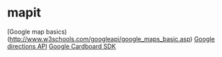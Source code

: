 # mapit
[Google map basics)(http://www.w3schools.com/googleapi/google_maps_basic.asp)
[Google directions API](https://developers.google.com/maps/documentation/directions/)
[Google Cardboard SDK](https://developers.google.com/cardboard/overview)




















